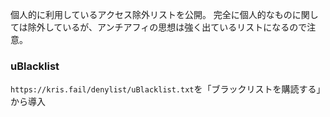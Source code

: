 個人的に利用しているアクセス除外リストを公開。
完全に個人的なものに関しては除外しているが、アンチアフィの思想は強く出ているリストになるので注意。
### uBlacklist
`https://kris.fail/denylist/uBlacklist.txt`を「ブラックリストを購読する」から導入
